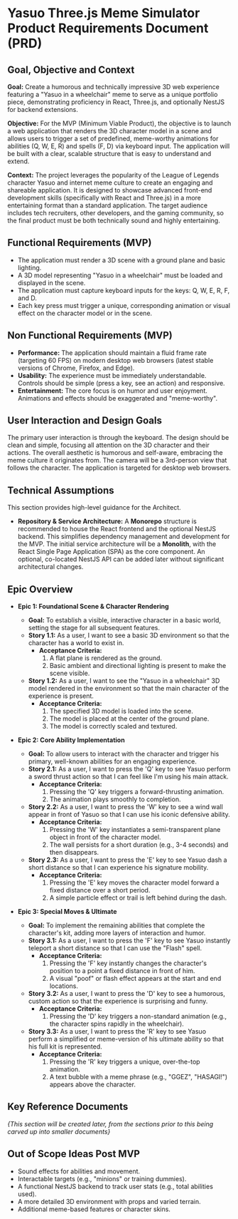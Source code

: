 # Yasuo Three.js Meme Simulator Product Requirements Document (PRD)

## Goal, Objective and Context

**Goal:**
Create a humorous and technically impressive 3D web experience featuring a "Yasuo in a wheelchair" meme to serve as a unique portfolio piece, demonstrating proficiency in React, Three.js, and optionally NestJS for backend extensions.

**Objective:**
For the MVP (Minimum Viable Product), the objective is to launch a web application that renders the 3D character model in a scene and allows users to trigger a set of predefined, meme-worthy animations for abilities (Q, W, E, R) and spells (F, D) via keyboard input. The application will be built with a clear, scalable structure that is easy to understand and extend.

**Context:**
The project leverages the popularity of the League of Legends character Yasuo and internet meme culture to create an engaging and shareable application. It is designed to showcase advanced front-end development skills (specifically with React and Three.js) in a more entertaining format than a standard application. The target audience includes tech recruiters, other developers, and the gaming community, so the final product must be both technically sound and highly entertaining.

## Functional Requirements (MVP)

- The application must render a 3D scene with a ground plane and basic lighting.
- A 3D model representing "Yasuo in a wheelchair" must be loaded and displayed in the scene.
- The application must capture keyboard inputs for the keys: Q, W, E, R, F, and D.
- Each key press must trigger a unique, corresponding animation or visual effect on the character model or in the scene.

## Non Functional Requirements (MVP)

- **Performance:** The application should maintain a fluid frame rate (targeting 60 FPS) on modern desktop web browsers (latest stable versions of Chrome, Firefox, and Edge).
- **Usability:** The experience must be immediately understandable. Controls should be simple (press a key, see an action) and responsive.
- **Entertainment:** The core focus is on humor and user enjoyment. Animations and effects should be exaggerated and "meme-worthy".

## User Interaction and Design Goals

The primary user interaction is through the keyboard. The design should be clean and simple, focusing all attention on the 3D character and their actions. The overall aesthetic is humorous and self-aware, embracing the meme culture it originates from. The camera will be a 3rd-person view that follows the character. The application is targeted for desktop web browsers.

## Technical Assumptions

This section provides high-level guidance for the Architect.

- **Repository & Service Architecture:** A **Monorepo** structure is recommended to house the React frontend and the optional NestJS backend. This simplifies dependency management and development for the MVP. The initial service architecture will be a **Monolith**, with the React Single Page Application (SPA) as the core component. An optional, co-located NestJS API can be added later without significant architectural changes.

## Epic Overview

- **Epic 1: Foundational Scene & Character Rendering**

  - **Goal:** To establish a visible, interactive character in a basic world, setting the stage for all subsequent features.
  - **Story 1.1:** As a user, I want to see a basic 3D environment so that the character has a world to exist in.
    - **Acceptance Criteria:**
      1. A flat plane is rendered as the ground.
      2. Basic ambient and directional lighting is present to make the scene visible.
  - **Story 1.2:** As a user, I want to see the "Yasuo in a wheelchair" 3D model rendered in the environment so that the main character of the experience is present.
    - **Acceptance Criteria:**
      1. The specified 3D model is loaded into the scene.
      2. The model is placed at the center of the ground plane.
      3. The model is correctly scaled and textured.

- **Epic 2: Core Ability Implementation**

  - **Goal:** To allow users to interact with the character and trigger his primary, well-known abilities for an engaging experience.
  - **Story 2.1:** As a user, I want to press the 'Q' key to see Yasuo perform a sword thrust action so that I can feel like I'm using his main attack.
    - **Acceptance Criteria:**
      1. Pressing the 'Q' key triggers a forward-thrusting animation.
      2. The animation plays smoothly to completion.
  - **Story 2.2:** As a user, I want to press the 'W' key to see a wind wall appear in front of Yasuo so that I can use his iconic defensive ability.
    - **Acceptance Criteria:**
      1. Pressing the 'W' key instantiates a semi-transparent plane object in front of the character model.
      2. The wall persists for a short duration (e.g., 3-4 seconds) and then disappears.
  - **Story 2.3:** As a user, I want to press the 'E' key to see Yasuo dash a short distance so that I can experience his signature mobility.
    - **Acceptance Criteria:**
      1. Pressing the 'E' key moves the character model forward a fixed distance over a short period.
      2. A simple particle effect or trail is left behind during the dash.

- **Epic 3: Special Moves & Ultimate**
  - **Goal:** To implement the remaining abilities that complete the character's kit, adding more layers of interaction and humor.
  - **Story 3.1:** As a user, I want to press the 'F' key to see Yasuo instantly teleport a short distance so that I can use the "Flash" spell.
    - **Acceptance Criteria:**
      1. Pressing the 'F' key instantly changes the character's position to a point a fixed distance in front of him.
      2. A visual "poof" or flash effect appears at the start and end locations.
  - **Story 3.2:** As a user, I want to press the 'D' key to see a humorous, custom action so that the experience is surprising and funny.
    - **Acceptance Criteria:**
      1. Pressing the 'D' key triggers a non-standard animation (e.g., the character spins rapidly in the wheelchair).
  - **Story 3.3:** As a user, I want to press the 'R' key to see Yasuo perform a simplified or meme-version of his ultimate ability so that his full kit is represented.
    - **Acceptance Criteria:**
      1. Pressing the 'R' key triggers a unique, over-the-top animation.
      2. A text bubble with a meme phrase (e.g., "GGEZ", "HASAGI!") appears above the character.

## Key Reference Documents

_{This section will be created later, from the sections prior to this being carved up into smaller documents}_

## Out of Scope Ideas Post MVP

- Sound effects for abilities and movement.
- Interactable targets (e.g., "minions" or training dummies).
- A functional NestJS backend to track user stats (e.g., total abilities used).
- A more detailed 3D environment with props and varied terrain.
- Additional meme-based features or character skins.
